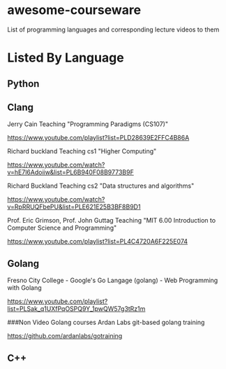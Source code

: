 # awesome-courseware
List of programming languages and corresponding lecture videos to them


# Listed By Language

## Python

## Clang

Jerry Cain Teaching "Programming Paradigms (CS107)" 

https://www.youtube.com/playlist?list=PLD28639E2FFC4B86A

Richard buckland Teaching cs1 "Higher Computing"

https://www.youtube.com/watch?v=hE7l6Adoiiw&list=PL6B940F08B9773B9F

Richard Buckland Teaching cs2 "Data structures and algorithms"

https://www.youtube.com/watch?v=RpRRUQFbePU&list=PLE621E25B3BF8B9D1

Prof. Eric Grimson, Prof. John Guttag Teaching "MIT 6.00 Introduction to Computer Science and Programming"

https://www.youtube.com/playlist?list=PL4C4720A6F225E074

## Golang
Fresno City College - Google's Go Langage (golang) - Web Programming with Golang

https://www.youtube.com/playlist?list=PLSak_q1UXfPqOSPQ9Y_1pwQW57g3tRz1m

###Non Video Golang courses
Ardan Labs git-based golang training

https://github.com/ardanlabs/gotraining

## C++

